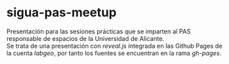 # sigua-pas-meetup
Presentación para las sesiones prácticas que se imparten al PAS responsable de espacios de la Universidad de Alicante.  
Se trata de una presentación con *reveal.js* integrada en las Github Pages de la cuenta *labgeo*, por tanto los fuentes se encuentran en la rama *gh-pages*.
